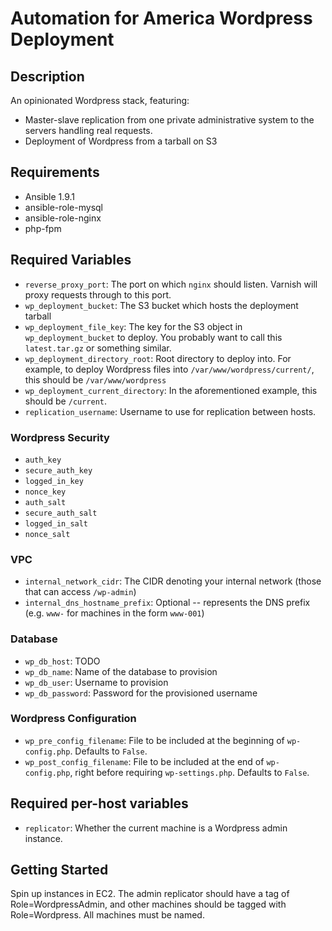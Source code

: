 # Automation for America Wordpress Deployment

## Description

An opinionated Wordpress stack, featuring:

- Master-slave replication from one private administrative system to the servers handling real requests.
- Deployment of Wordpress from a tarball on S3

## Requirements

- Ansible 1.9.1
- ansible-role-mysql
- ansible-role-nginx
- php-fpm

## Required Variables

- `reverse_proxy_port`: The port on which `nginx` should listen. Varnish will proxy requests through to this port.
- `wp_deployment_bucket`: The S3 bucket which hosts the deployment tarball
- `wp_deployment_file_key`: The key for the S3 object in `wp_deployment_bucket` to deploy. You probably want to call this `latest.tar.gz` or something similar.
- `wp_deployment_directory_root`: Root directory to deploy into. For example, to deploy Wordpress files into `/var/www/wordpress/current/`, this should be `/var/www/wordpress`
- `wp_deployment_current_directory`: In the aforementioned example, this should be `/current`.
- `replication_username`: Username to use for replication between hosts.

### Wordpress Security

- `auth_key`
- `secure_auth_key`
- `logged_in_key`
- `nonce_key`
- `auth_salt`
- `secure_auth_salt`
- `logged_in_salt`
- `nonce_salt`

### VPC
- `internal_network_cidr`: The CIDR denoting your internal network (those that can access `/wp-admin`)
- `internal_dns_hostname_prefix`: Optional -- represents the DNS prefix (e.g. `www-` for machines in the form `www-001`)

### Database
- `wp_db_host`: TODO
- `wp_db_name`: Name of the database to provision
- `wp_db_user`: Username to provision
- `wp_db_password`: Password for the provisioned username

### Wordpress Configuration
- `wp_pre_config_filename`: File to be included at the beginning of `wp-config.php`. Defaults to `False`.
- `wp_post_config_filename`: File to be included at the end of `wp-config.php`, right before requiring `wp-settings.php`. Defaults to `False`.

## Required per-host variables

- `replicator`: Whether the current machine is a Wordpress admin instance.

## Getting Started

Spin up instances in EC2. The admin replicator should have a tag of Role=WordpressAdmin, and other machines should be tagged with Role=Wordpress. All machines must be named.
